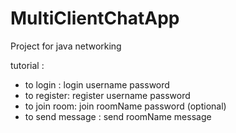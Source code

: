 # MultiClientChatApp
Project for java networking

tutorial :

* to login : login username password 
* to register: register username password
* to join room: join roomName password (optional)
* to send message : send roomName message 
